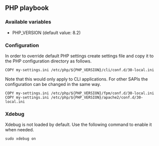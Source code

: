 ## PHP playbook

### Available variables

- PHP_VERSION (default value: 8.2)

### Configuration

In order to override default PHP settings create settings file and copy it to the PHP configuration directory as follows.
```
COPY my-settings.ini /etc/php/${PHP_VERSION}/cli/conf.d/30-local.ini
```

Note that this would only apply to CLI applications. For other SAPIs the configuration can be changed in the same way.
```
COPY my-settings.ini /etc/php/${PHP_VERSION}/fpm/conf.d/30-local.ini
COPY my-settings.ini /etc/php/${PHP_VERSION}/apache2/conf.d/30-local.ini
```

### Xdebug
Xdebug is not loaded by default. Use the following command to enable it when needed.
```
sudo xdebug on
```

